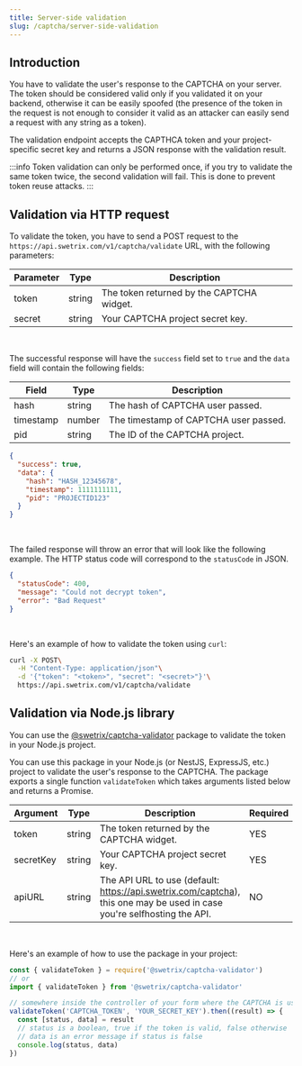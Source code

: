 ```yaml
---
title: Server-side validation
slug: /captcha/server-side-validation
---
```


## Introduction

You have to validate the user's response to the CAPTCHA on your server. The token should be considered valid only if you validated it on your backend, otherwise it can be easily spoofed (the presence of the token in the request is not enough to consider it valid as an attacker can easily send a request with any string as a token).

The validation endpoint accepts the CAPTHCA token and your project-specific secret key and returns a JSON response with the validation result.

:::info
Token validation can only be performed once, if you try to validate the same token twice, the second validation will fail. This is done to prevent token reuse attacks.
:::

## Validation via HTTP request

To validate the token, you have to send a POST request to the `https://api.swetrix.com/v1/captcha/validate` URL, with the following parameters:

| Parameter | Type   | Description                               |
| --------- | ------ | ----------------------------------------- |
| token     | string | The token returned by the CAPTCHA widget. |
| secret    | string | Your CAPTCHA project secret key.          |

<br />

The successful response will have the `success` field set to `true` and the `data` field will contain the following fields:

| Field     | Type   | Description                           |
| --------- | ------ | ------------------------------------- |
| hash      | string | The hash of CAPTCHA user passed.      |
| timestamp | number | The timestamp of CAPTCHA user passed. |
| pid       | string | The ID of the CAPTCHA project.        |

```json
{
  "success": true,
  "data": {
    "hash": "HASH_12345678",
    "timestamp": 1111111111,
    "pid": "PROJECTID123"
  }
}
```

<br />

The failed response will throw an error that will look like the following example. The HTTP status code will correspond to the `statusCode` in JSON.

```json
{
  "statusCode": 400,
  "message": "Could not decrypt token",
  "error": "Bad Request"
}
```

<br />

Here's an example of how to validate the token using `curl`:

```bash
curl -X POST\
  -H "Content-Type: application/json"\
  -d '{"token": "<token>", "secret": "<secret>"}'\
  https://api.swetrix.com/v1/captcha/validate
```

## Validation via Node.js library

You can use the [@swetrix/captcha-validator](https://www.npmjs.com/package/@swetrix/captcha-validator) package to validate the token in your Node.js project.

You can use this package in your Node.js (or NestJS, ExpressJS, etc.) project to validate the user's response to the CAPTCHA.
The package exports a single function `validateToken` which takes arguments listed below and returns a Promise.

| Argument  | Type   | Description                                                                                                             | Required |
| --------- | ------ | ----------------------------------------------------------------------------------------------------------------------- | -------- |
| token     | string | The token returned by the CAPTCHA widget.                                                                               | YES      |
| secretKey | string | Your CAPTCHA project secret key.                                                                                        | YES      |
| apiURL    | string | The API URL to use (default: https://api.swetrix.com/captcha), this one may be used in case you're selfhosting the API. | NO       |

<br />

Here's an example of how to use the package in your project:

```js
const { validateToken } = require('@swetrix/captcha-validator')
// or
import { validateToken } from '@swetrix/captcha-validator'

// somewhere inside the controller of your form where the CAPTCHA is used
validateToken('CAPTCHA_TOKEN', 'YOUR_SECRET_KEY').then((result) => {
  const [status, data] = result
  // status is a boolean, true if the token is valid, false otherwise
  // data is an error message if status is false
  console.log(status, data)
})
```

